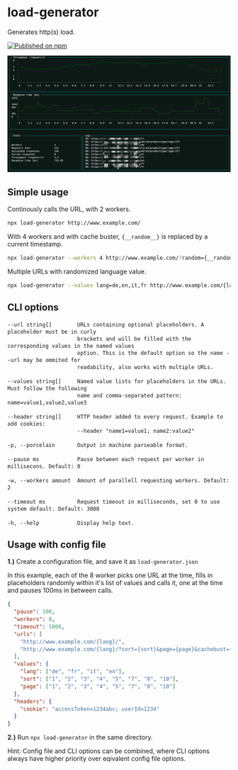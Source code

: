 # load-generator

Generates http(s) load.

[![Published on npm](https://img.shields.io/npm/v/load-generator)](https://www.npmjs.com/package/load-generator)

![screenshot](screenshot.png)

## Simple usage

Continously calls the URL, with 2 workers.
```bash
npx load-generator http://www.example.com/
```

With 4 workers and with cache buster, `{__random__}` is replaced by a current timestamp.
```bash
npx load-generator --workers 4 http://www.example.com/?random={__random__}
```

Multiple URLs with randomized language value.
```bash
npx load-generator --values lang=de,en,it,fr http://www.example.com/{lang}/ http://www.example.com/{lang}/category/2/?random={__random__}
```

## CLI options
```
--url string[]        URLs containing optional placeholders. A placeholder must be in curly
                      brackets and will be filled with the corresponding values in the named values
                      option. This is the default option so the name --url may be ommited for
                      readability, also works with multiple URLs.

--values string[]     Named value lists for placeholders in the URLs. Must follow the following
                      name and comma-separated pattern: name=value1,value2,value3

--header string[]     HTTP header added to every request. Example to add cookies:
                      --header "name1=value1; name2:value2"

-p, --porcelain       Output in machine parseable format.

--pause ms            Pause between each request per worker in millisecons. Default: 0

-w, --workers amount  Amount of parallell requesting workers. Default: 2

--timeout ms          Request timeout in milliseconds, set 0 to use system default. Default: 3000

-h, --help            Display help text.
```

## Usage with config file
**1.)** Create a configuration file, and save it as `load-generator.json`

In this example, each of the 8 worker picks one URL at the time, fills in placeholders randomly within it's list of values and calls it, one at the time and pauses 100ms in between calls.

```json
{
  "pause": 100,
  "workers": 8,
  "timeout": 1000,
  "urls": [
    "http://www.example.com/{lang}/",
    "http://www.example.com/{lang}/?sort={sort}&page={page}&cachebust={__random__}"
  ],
  "values": {
    "lang": ["de", "fr", "it", "en"],
    "sort": ["1", "2", "3", "4", "5", "7", "8", "10"],
    "page": ["1", "2", "3", "4", "5", "7", "8", "10"]
  },
  "headers": {
    "cookie": "accessToken=1234abc; userId=1234"
  }
}
```

**2.)** Run `npx load-generator` in the same directory.

Hint: Config file and CLI options can be combined, where CLI options always have higher priority over eqivalent config file options.
